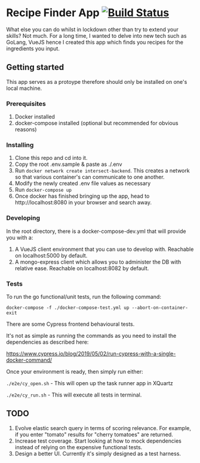 # Recipe Finder App [![Build Status](https://travis-ci.com/adzfaulkner/recipes-finder.svg?branch=master)](https://travis-ci.com/adzfaulkner/recipes-finder)

What else you can do whilst in lockdown other than try to extend your skills? Not much. For a long time, I wanted to delve into new tech such as GoLang, VueJS hence I created this app which finds you recipes for the ingredients you input.

## Getting started

This app serves as a protoype therefore should only be installed on one's local machine.

### Prerequisites

1. Docker installed
2. docker-compose installed (optional but recommended for obvious reasons)

### Installing

1. Clone this repo and cd into it.
2. Copy the root .env.sample & paste as ./.env
3. Run `docker network create intersect-backend`. This creates a network so that various container's can communicate to one another.
4. Modify the newly created .env file values as necessary
5. Run `docker-compose up`
6. Once docker has finished bringing up the app, head to http://localhost:8080 in your browser and search away.

### Developing

In the root directory, there is a docker-compose-dev.yml that will provide you with a:

1. A VueJS client environment that you can use to develop with. Reachable on localhost:5000 by default.
2. A mongo-express client which allows you to administer the DB with relative ease. Reachable on localhost:8082 by default.

### Tests

To run the go functional/unit tests, run the following command:

`docker-compose -f ./docker-compose-test.yml up --abort-on-container-exit`

There are some Cypress frontend behavioural tests.

It's not as simple as running the commands as you need to install the dependencies as described here:

https://www.cypress.io/blog/2019/05/02/run-cypress-with-a-single-docker-command/

Once your environment is ready, then simply run either:

`./e2e/cy_open.sh` - This will open up the task runner app in XQuartz

`./e2e/cy_run.sh` - This will execute all tests in terminal.

## TODO

1. Evolve elastic search query in terms of scoring relevance. For example, if you enter "tomato" results for "cherry tomatoes" are returned.
2. Increase test coverage. Start looking at how to mock dependencies instead of relying on the expensive functional tests.
3. Design a better UI. Currently it's simply designed as a test harness.